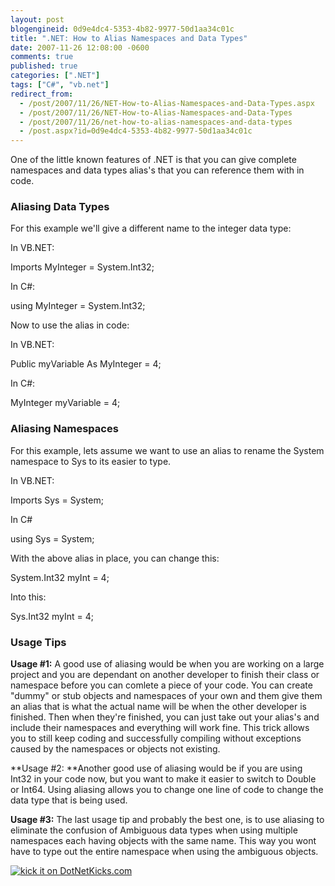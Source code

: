 ```yaml
---
layout: post
blogengineid: 0d9e4dc4-5353-4b82-9977-50d1aa34c01c
title: ".NET: How to Alias Namespaces and Data Types"
date: 2007-11-26 12:08:00 -0600
comments: true
published: true
categories: [".NET"]
tags: ["C#", "vb.net"]
redirect_from: 
  - /post/2007/11/26/NET-How-to-Alias-Namespaces-and-Data-Types.aspx
  - /post/2007/11/26/NET-How-to-Alias-Namespaces-and-Data-Types
  - /post/2007/11/26/net-how-to-alias-namespaces-and-data-types
  - /post.aspx?id=0d9e4dc4-5353-4b82-9977-50d1aa34c01c
---
```

<!-- more -->

One of the little known features of .NET is that you can give complete namespaces and data types alias's that you can reference them with in code.
<h3>Aliasing Data Types</h3>

For this example we'll give a different name to the integer data type:

In VB.NET:

Imports MyInteger = System.Int32;

In C#:

using MyInteger = System.Int32;

Now to use the alias in code:

In VB.NET:

Public myVariable As MyInteger = 4;

In C#:

MyInteger myVariable = 4;
<h3>Aliasing Namespaces</h3>

For this example, lets assume we want to use an alias to rename the System namespace to Sys to its easier to type.

In VB.NET:

Imports Sys = System;

In C#

using Sys = System;

With the above alias in place, you can change this:

System.Int32 myInt = 4;

Into this:

Sys.Int32 myInt = 4;
<h3>Usage Tips</h3>

**Usage #1:** A good use of aliasing would be when you are working on a large project and you are dependant on another developer to finish their class or namespace before you can comlete a piece of your code. You can create "dummy" or stub objects and namespaces of your own and them give them an alias that is what the actual name will be when the other developer is finished. Then when they're finished, you can just take out your alias's and include their namespaces and everything will work fine. This trick allows you to still keep coding and successfully compiling without exceptions caused by the namespaces or objects not existing.

**Usage #2: **Another good use of aliasing would be if you are using Int32 in your code now, but you want to make it easier to switch to Double or Int64. Using aliasing allows you to change one line of code to change the data type that is being used.

**Usage #3:** The last usage tip and probably the best one, is to use aliasing to eliminate the confusion of Ambiguous data types when using multiple namespaces each having objects with the same name. This way you wont have to type out the entire namespace when using the ambiguous objects.

<a href="http://www.dotnetkicks.com/kick/?url=http%3a//pietschsoft.com/Blog/Post.aspx%3fPostID%3d1426"><img src="http://www.dotnetkicks.com/Services/Images/KickItImageGenerator.ashx?url=http%3a//pietschsoft.com/Blog/Post.aspx%3fPostID%3d1426&amp;bgcolor=0099FF" border="0" alt="kick it on DotNetKicks.com" /></a>
